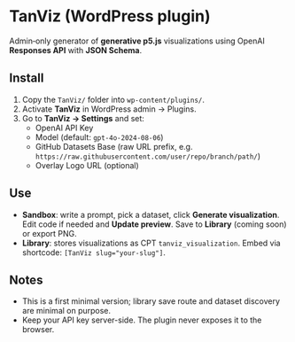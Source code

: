 # TanViz (WordPress plugin)

Admin‑only generator of **generative p5.js** visualizations using OpenAI **Responses API** with **JSON Schema**.

## Install
1. Copy the `TanViz/` folder into `wp-content/plugins/`.
2. Activate **TanViz** in WordPress admin → Plugins.
3. Go to **TanViz → Settings** and set:
   - OpenAI API Key
   - Model (default: `gpt-4o-2024-08-06`)
   - GitHub Datasets Base (raw URL prefix, e.g. `https://raw.githubusercontent.com/user/repo/branch/path/`)
   - Overlay Logo URL (optional)

## Use
- **Sandbox**: write a prompt, pick a dataset, click **Generate visualization**. Edit code if needed and **Update preview**. Save to **Library** (coming soon) or export PNG.
- **Library**: stores visualizations as CPT `tanviz_visualization`. Embed via shortcode: `[TanViz slug="your-slug"]`.

## Notes
- This is a first minimal version; library save route and dataset discovery are minimal on purpose.
- Keep your API key server-side. The plugin never exposes it to the browser.
